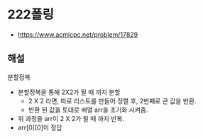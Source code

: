 # 222폴링

- https://www.acmicpc.net/problem/17829

## 해설

분할정복

- 분할정복을 통해 2X2가 될 때 까지 분할
  - 2 X 2 라면, 따로 리스트를 만들어 정렬 후, 2번째로 큰 값을 반환.
  - 반환 된 값을 토대로 배열 arr을 초기화 시켜줌.
- 위 과정을 arr이 2 X 2가 될 때 까지 반복.
- arr[0][0]이 정답
